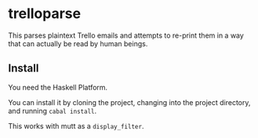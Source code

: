# trelloparse

This parses plaintext Trello emails and attempts to re-print them in a way that
can actually be read by human beings.

## Install

You need the Haskell Platform.

You can install it by cloning the project, changing into the project directory,
and running `cabal install`.

This works with mutt as a `display_filter`.


